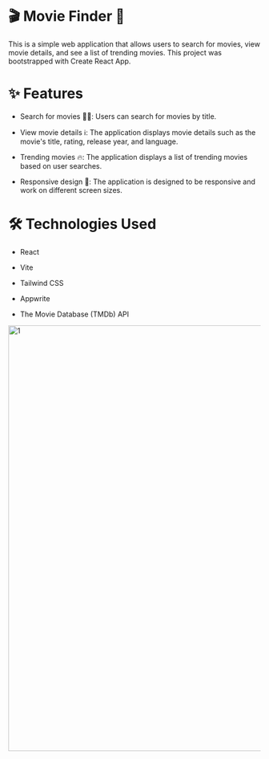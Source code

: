 # 🎬 Movie Finder 🍿
This is a simple web application that allows users to search for movies, view movie details, and see a list of trending movies. This project was bootstrapped with Create React App.

# ✨ Features
- Search for movies 🕵️‍♀️: Users can search for movies by title.

- View movie details ℹ️: The application displays movie details such as the movie's title, rating, release year, and language.

- Trending movies 🔥: The application displays a list of trending movies based on user searches.

- Responsive design 📱: The application is designed to be responsive and work on different screen sizes.

# 🛠️ Technologies Used
- React

- Vite

- Tailwind CSS

- Appwrite

- The Movie Database (TMDb) API

<img width="1891" height="848" alt="1" src="https://github.com/user-attachments/assets/5e8ab647-392e-4e71-9983-3fc5311e59dd" />
